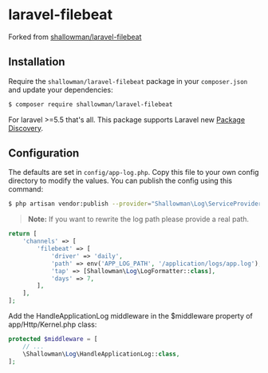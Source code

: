 # laravel-filebeat

Forked from [shallowman/laravel-filebeat](https://github.com/shallowman/laravel-filebeat)

## Installation
   
   Require the `shallowman/laravel-filebeat` package in your `composer.json` and update your dependencies:
   ```sh
   $ composer require shallowman/laravel-filebeat
   ```
   
   For laravel >=5.5 that's all. This package supports Laravel new [Package Discovery](https://laravel.com/docs/5.5/packages#package-discovery).
## Configuration

The defaults are set in `config/app-log.php`. Copy this file to your own config directory to modify the values. You can publish the config using this command:
```sh
$ php artisan vendor:publish --provider="Shallowman\Log\ServiceProvider"
```

> **Note:** If you want to rewrite the log path please provide a real path.

```php
return [
    'channels' => [
        'filebeat' => [
            'driver' => 'daily',
            'path' => env('APP_LOG_PATH', '/application/logs/app.log'),
            'tap' => [Shallowman\Log\LogFormatter::class],
            'days' => 7,
        ],
    ],
];
```

Add the HandleApplicationLog middleware in the $middleware property of app/Http/Kernel.php class:

```php
protected $middleware = [
    // ...
    \Shallowman\Log\HandleApplicationLog::class,
];
```
